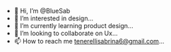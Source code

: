 - 👋 Hi, I’m @BlueSab
- 👀 I’m interested in design...
- 🌱 I’m currently learning product design...
- 💞️ I’m looking to collaborate on Ux...
- 📫 How to reach me tenerellisabrina6@gmail.com...

<!---
BlueSab/BlueSab is a ✨ special ✨ repository because its `README.md` (this file) appears on your GitHub profile.
You can click the Preview link to take a look at your changes.
--->
